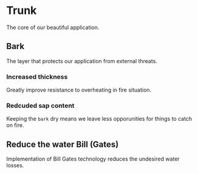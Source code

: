 # Trunk

The core of our beautiful application.


## Bark

The layer that protects our application from external threats.

### Increased thickness

Greatly improve resistance to overheating in fire situation.

### Redcuded sap content

Keeping the `bark` dry means we leave less opporunities for things to catch on fire.

## Reduce the water Bill (Gates)

Implementation of Bill Gates technology reduces the undesired water losses.
